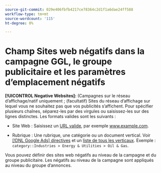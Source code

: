 ```yaml
---
source-git-commit: 029e406fbfb4217ce78364c2d1f1a6dae24ff588
workflow-type: tm+mt
source-wordcount: '115'
ht-degree: 0%

---
```

# Champ Sites web négatifs dans la campagne GGL, le groupe publicitaire et les paramètres d’emplacement négatifs

**[!UICONTROL Negative Websites]:** (Campagnes sur le réseau d’affichage/natif uniquement ; (facultatif) Sites du réseau d’affichage sur lequel vous ne souhaitez pas que vos publicités s’affichent. Pour spécifier plusieurs chaînes, séparez-les par des virgules ou saisissez-les sur des lignes distinctes. Les formats valides sont les suivants :

* Site Web : Saisissez un [URL valide](https://support.google.com/google-ads/answer/2454012), par exemple www.example.com.

* Rubrique : Une rubrique, une catégorie ou un document vertical. Voir [[!DNL Google Ads] directives](https://support.google.com/google-ads/editor/answer/30517) et un [liste de tous les verticaux](https://developers.google.com/adwords/api/docs/appendix/verticals). Exemple : `category::Industries > Energy & Utilities > Oil & Gas`.

Vous pouvez définir des sites web négatifs au niveau de la campagne et du groupe publicitaire. Les négatifs au niveau de la campagne sont appliqués au niveau du groupe d’annonces.
